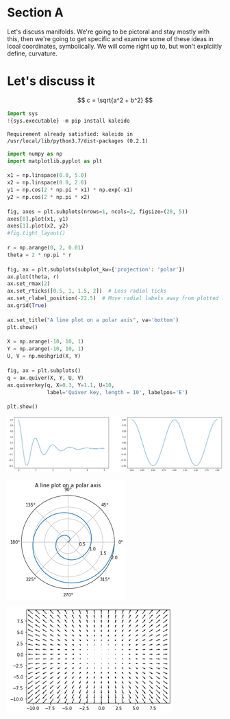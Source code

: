 # Section A

Let's discuss manifolds. We're going to be pictoral and stay mostly with this, then we're going to get specific and examine some of these ideas in lcoal coordinates, symbolically. We will come right up to, but won't explciitly define, curvature. 

# Let's discuss it

$$
c = \sqrt{a^2 + b^2}
$$




```python
import sys
!{sys.executable} -m pip install kaleido
```

    Requirement already satisfied: kaleido in /usr/local/lib/python3.7/dist-packages (0.2.1)



```python
import numpy as np
import matplotlib.pyplot as plt

x1 = np.linspace(0.0, 5.0)
x2 = np.linspace(0.0, 2.0)
y1 = np.cos(2 * np.pi * x1) * np.exp(-x1)
y2 = np.cos(2 * np.pi * x2)

fig, axes = plt.subplots(nrows=1, ncols=2, figsize=(20, 5))
axes[0].plot(x1, y1)
axes[1].plot(x2, y2)
#fig.tight_layout()

r = np.arange(0, 2, 0.01)
theta = 2 * np.pi * r

fig, ax = plt.subplots(subplot_kw={'projection': 'polar'})
ax.plot(theta, r)
ax.set_rmax(2)
ax.set_rticks([0.5, 1, 1.5, 2])  # Less radial ticks
ax.set_rlabel_position(-22.5)  # Move radial labels away from plotted line
ax.grid(True)

ax.set_title("A line plot on a polar axis", va='bottom')
plt.show()

X = np.arange(-10, 10, 1)
Y = np.arange(-10, 10, 1)
U, V = np.meshgrid(X, Y)

fig, ax = plt.subplots()
q = ax.quiver(X, Y, U, V)
ax.quiverkey(q, X=0.3, Y=1.1, U=10,
             label='Quiver key, length = 10', labelpos='E')

plt.show()
```


    
![png](/pics/shorter/shorter_2_0.png)
    



    
![png](/pics/shorter/shorter_2_1.png)
    



    
![png](/pics/shorter/shorter_2_2.png)
    

